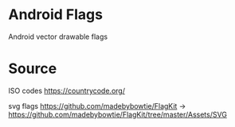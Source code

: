 # Android Flags
Android vector drawable flags

# Source
ISO codes
 https://countrycode.org/
 
svg flags
https://github.com/madebybowtie/FlagKit -> https://github.com/madebybowtie/FlagKit/tree/master/Assets/SVG
